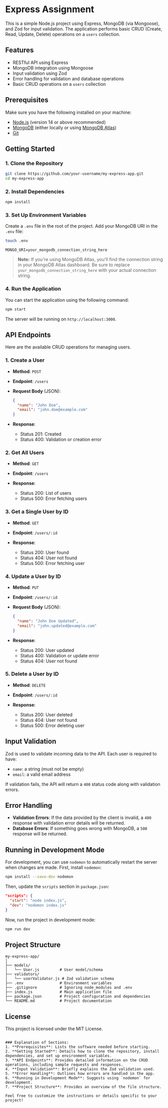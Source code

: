 # Express Assignment

This is a simple Node.js project using Express, MongoDB (via Mongoose), and Zod for input validation. The application performs basic CRUD (Create, Read, Update, Delete) operations on a `users` collection.

## Features

- RESTful API using Express
- MongoDB integration using Mongoose
- Input validation using Zod
- Error handling for validation and database operations
- Basic CRUD operations on a `users` collection

## Prerequisites

Make sure you have the following installed on your machine:

- [Node.js](https://nodejs.org/en/) (version 14 or above recommended)
- [MongoDB](https://www.mongodb.com/) (either locally or using [MongoDB Atlas](https://www.mongodb.com/cloud/atlas))
- [Git](https://git-scm.com/)

## Getting Started

### 1. Clone the Repository

```bash
git clone https://github.com/your-username/my-express-app.git
cd my-express-app
```

### 2. Install Dependencies

```bash
npm install
```

### 3. Set Up Environment Variables

Create a `.env` file in the root of the project. Add your MongoDB URI in the `.env` file:

```bash
touch .env
```

```plaintext
MONGO_URI=your_mongodb_connection_string_here
```

> **Note:** If you're using MongoDB Atlas, you'll find the connection string in your MongoDB Atlas dashboard. Be sure to replace `your_mongodb_connection_string_here` with your actual connection string.

### 4. Run the Application

You can start the application using the following command:

```bash
npm start
```

The server will be running on `http://localhost:3000`.

## API Endpoints

Here are the available CRUD operations for managing users.

### 1. Create a User

- **Method**: `POST`
- **Endpoint**: `/users`
- **Request Body** (JSON):
  
  ```json
  {
    "name": "John Doe",
    "email": "john.doe@example.com"
  }
  ```

- **Response**:
  
  - Status 201: Created
  - Status 400: Validation or creation error

### 2. Get All Users

- **Method**: `GET`
- **Endpoint**: `/users`

- **Response**:

  - Status 200: List of users
  - Status 500: Error fetching users

### 3. Get a Single User by ID

- **Method**: `GET`
- **Endpoint**: `/users/:id`

- **Response**:

  - Status 200: User found
  - Status 404: User not found
  - Status 500: Error fetching user

### 4. Update a User by ID

- **Method**: `PUT`
- **Endpoint**: `/users/:id`
- **Request Body** (JSON):
  
  ```json
  {
    "name": "John Doe Updated",
    "email": "john.updated@example.com"
  }
  ```

- **Response**:

  - Status 200: User updated
  - Status 400: Validation or update error
  - Status 404: User not found

### 5. Delete a User by ID

- **Method**: `DELETE`
- **Endpoint**: `/users/:id`

- **Response**:

  - Status 200: User deleted
  - Status 404: User not found
  - Status 500: Error deleting user

## Input Validation

Zod is used to validate incoming data to the API. Each user is required to have:

- `name`: a string (must not be empty)
- `email`: a valid email address

If validation fails, the API will return a `400` status code along with validation errors.

## Error Handling

- **Validation Errors**: If the data provided by the client is invalid, a `400` response with validation error details will be returned.
- **Database Errors**: If something goes wrong with MongoDB, a `500` response will be returned.

## Running in Development Mode

For development, you can use `nodemon` to automatically restart the server when changes are made. First, install `nodemon`:

```bash
npm install --save-dev nodemon
```

Then, update the `scripts` section in `package.json`:

```json
"scripts": {
  "start": "node index.js",
  "dev": "nodemon index.js"
}
```

Now, run the project in development mode:

```bash
npm run dev
```

## Project Structure

```plaintext
my-express-app/
│
├── models/
│   └── User.js         # User model/schema
├── validators/
│   └── userValidator.js # Zod validation schema
├── .env                # Environment variables
├── .gitignore          # Ignoring node_modules and .env
├── index.js            # Main application file
├── package.json        # Project configuration and dependencies
└── README.md           # Project documentation
```

## License

This project is licensed under the MIT License.
```

### Explanation of Sections:
1. **Prerequisites**: Lists the software needed before starting.
2. **Getting Started**: Details how to clone the repository, install dependencies, and set up environment variables.
3. **API Endpoints**: Provides detailed information on the CRUD operations, including sample requests and responses.
4. **Input Validation**: Briefly explains the Zod validation used.
5. **Error Handling**: Outlines how errors are handled in the app.
6. **Running in Development Mode**: Suggests using `nodemon` for development.
7. **Project Structure**: Provides an overview of the file structure.

Feel free to customize the instructions or details specific to your project!